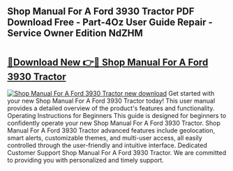 ## Shop Manual For A Ford 3930 Tractor PDF Download Free - Part-4Oz User Guide Repair - Service Owner Edition NdZHM

# <h2><a href="http://bc62639.oget.top/?id=Shop+Manual+For+A+Ford+3930+Tractor">🔗Download New 👉🔴 Shop Manual For A Ford 3930 Tractor</a></h2>

[![Shop Manual For A Ford 3930 Tractor new download](https://i.imgur.com/5g1atiW.png)](http://bc62639.oget.top/?id=Shop+Manual+For+A+Ford+3930+Tractor)
Get started with your new Shop Manual For A Ford 3930 Tractor today! This user manual provides a detailed overview of the product's features and functionality. Operating Instructions for Beginners This guide is designed for beginners to confidently operate your new Shop Manual For A Ford 3930 Tractor. Shop Manual For A Ford 3930 Tractor advanced features include geolocation, smart alerts, customizable themes, and multi-user access, all easily controlled through the user-friendly and intuitive interface. Dedicated Customer Support Shop Manual For A Ford 3930 Tractor. We are committed to providing you with personalized and timely support.
